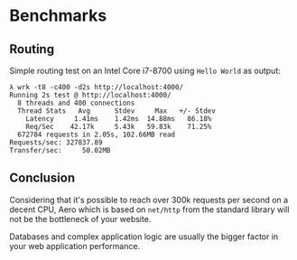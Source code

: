 # Benchmarks

## Routing

Simple routing test on an Intel Core i7-8700 using `Hello World` as output:

```text
λ wrk -t8 -c400 -d2s http://localhost:4000/
Running 2s test @ http://localhost:4000/
  8 threads and 400 connections
  Thread Stats   Avg      Stdev     Max   +/- Stdev
    Latency     1.41ms    1.42ms  14.88ms   86.18%
    Req/Sec    42.17k     5.43k   59.83k    71.25%
  672784 requests in 2.05s, 102.66MB read
Requests/sec: 327837.89
Transfer/sec:     50.02MB
```

## Conclusion

Considering that it's possible to reach over 300k requests per second on a decent CPU, Aero which is based on `net/http` from the standard library will not be the bottleneck of your website.

Databases and complex application logic are usually the bigger factor in your web application performance.